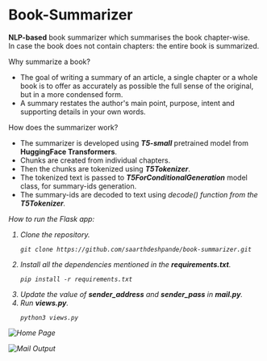 # Book-Summarizer
<b>NLP-based</b> book summarizer which summarises the book chapter-wise.<br>
In case the book does not contain chapters: the entire book is summarized.

Why summarize a book?
<ul>
<li>The goal of writing a summary of an article, a single chapter or a whole book is to offer as accurately as possible the full sense of the original, but in a more condensed form. 
<li>A summary restates the author's main point, purpose, intent and supporting details in your own words.
</ul>

How does the summarizer work?
<ul>
<li>The summarizer is developed using <i><b>T5-small</b></i> pretrained model from <b>HuggingFace Transformers</b>.</li>
<li>Chunks are created from individual chapters.</li> 
<li>Then the chunks are tokenized using <i><b>T5Tokenizer</b></i>.</li>
<li>The tokenized text is passed to <b><i>T5ForConditionalGeneration</i></b> model class, for summary-ids generation.</li> 
<li>The summary-ids are decoded to text using <i>decode()<i> function from the <i><b>T5Tokenizer</b></i>.</li>
</ul>

How to run the Flask app:
<ol>
<li>Clone the repository.</li>
  
```
git clone https://github.com/saarthdeshpande/book-summarizer.git
```

<li>Install all the dependencies mentioned in the <b>requirements.txt</b>.</li>

```
pip install -r requirements.txt
```

<li>Update the value of <b>sender_address</b> and <b>sender_pass</b> in <b>mail.py</b>.</li>

<li>Run <b>views.py</b>.</li>

```
python3 views.py
```

</ol>

![Home Page](https://github.com/saarthdeshpande/book-summarizer/blob/master/screenshots/homepage.png)

![Mail Output](https://github.com/saarthdeshpande/book-summarizer/blob/master/screenshots/mail.png)
